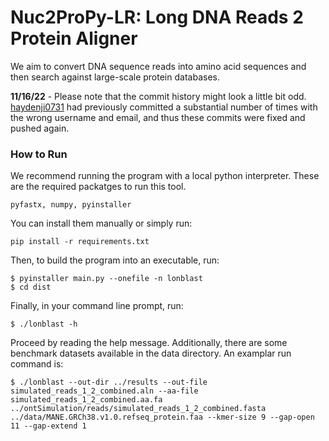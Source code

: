 # Nuc2ProPy-LR: Long DNA Reads 2 Protein Aligner

We aim to convert DNA sequence reads into amino acid sequences and then search against large-scale protein databases.

**11/16/22** - Please note that the commit history might look a little bit odd. [haydenji0731](https://github.com/haydenji0731) had previously committed a substantial number of times with the wrong username and email, and thus these commits were fixed and pushed again.

### How to Run ###

We recommend running the program with a local python interpreter. These are the required packatges to run this tool. 

```
pyfastx, numpy, pyinstaller
```
You can install them manually or simply run:
```
pip install -r requirements.txt
```
Then, to build the program into an executable, run:

```
$ pyinstaller main.py --onefile -n lonblast
$ cd dist
```

Finally, in your command line prompt, run:

```
$ ./lonblast -h
```
Proceed by reading the help message. Additionally, there are some benchmark datasets available in the data directory. An examplar run command is:

```
$ ./lonblast --out-dir ../results --out-file simulated_reads_1_2_combined.aln --aa-file simulated_reads_1_2_combined.aa.fa ../ontSimulation/reads/simulated_reads_1_2_combined.fasta ../data/MANE.GRCh38.v1.0.refseq_protein.faa --kmer-size 9 --gap-open 11 --gap-extend 1
```
